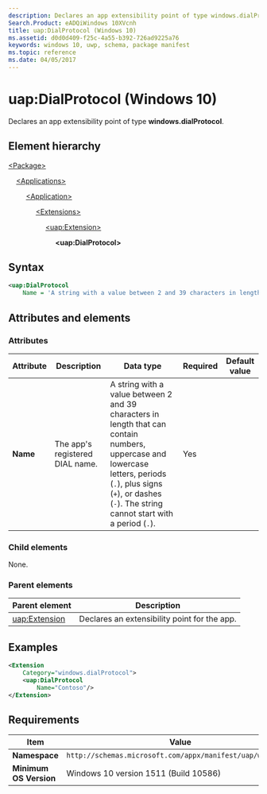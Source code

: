 ```yaml
---
description: Declares an app extensibility point of type windows.dialProtocol.
Search.Product: eADQiWindows 10XVcnh
title: uap:DialProtocol (Windows 10)
ms.assetid: d0d0d409-f25c-4a55-b392-726ad9225a76
keywords: windows 10, uwp, schema, package manifest
ms.topic: reference
ms.date: 04/05/2017
---
```


# uap:DialProtocol (Windows 10)

Declares an app extensibility point of type **windows.dialProtocol**.

## Element hierarchy

[\<Package\>](element-package.md)

&nbsp;&nbsp;&nbsp;&nbsp;[\<Applications\>](element-applications.md)

&nbsp;&nbsp;&nbsp;&nbsp; &nbsp;&nbsp;&nbsp;&nbsp;[\<Application\>](element-application.md)

&nbsp;&nbsp;&nbsp;&nbsp; &nbsp;&nbsp;&nbsp;&nbsp; &nbsp;&nbsp;&nbsp;&nbsp;[\<Extensions\>](element-extensions.md)

&nbsp;&nbsp;&nbsp;&nbsp; &nbsp;&nbsp;&nbsp;&nbsp; &nbsp;&nbsp;&nbsp;&nbsp; &nbsp;&nbsp;&nbsp;&nbsp;[\<uap:Extension\>](element-uap-extension.md)

&nbsp;&nbsp;&nbsp;&nbsp; &nbsp;&nbsp;&nbsp;&nbsp; &nbsp;&nbsp;&nbsp;&nbsp; &nbsp;&nbsp;&nbsp;&nbsp; &nbsp;&nbsp;&nbsp;&nbsp;**\<uap:DialProtocol\>**

## Syntax

```xml
<uap:DialProtocol
    Name = 'A string with a value between 2 and 39 characters in length that can contain numbers, uppercase and lowercase letters, periods ("."), plus signs ("+"), or dashes ("-"). The string cannot start with a period (".").' />
```

## Attributes and elements

### Attributes

| Attribute | Description | Data type | Required | Default value |
|-|-|-|-|-|
| **Name** | The app's registered DIAL name. | A string with a value between 2 and 39 characters in length that can contain numbers, uppercase and lowercase letters, periods (`.`), plus signs (`+`), or dashes (`-`). The string cannot start with a period (`.`). | Yes |  |

### Child elements

None.

### Parent elements

| Parent element | Description |
|-|-|
| [uap:Extension](element-uap-extension.md) | Declares an extensibility point for the app. |

## Examples

```xml
<Extension
    Category="windows.dialProtocol">
    <uap:DialProtocol
        Name="Contoso"/>
</Extension>
```

## Requirements

| Item | Value |
|--|--|
| **Namespace** | `http://schemas.microsoft.com/appx/manifest/uap/windows10` |
| **Minimum OS Version** | Windows 10 version 1511 (Build 10586) |

